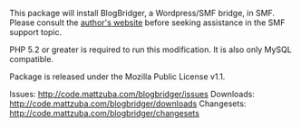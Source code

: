 This package will install BlogBridger, a Wordpress/SMF bridge, in SMF.  Please
consult the [author's website](http://code.mattzuba.com/blogbridger) before seeking assistance in the
SMF support topic.

PHP 5.2 or greater is required to run this modification.  It is also only MySQL
compatible.

Package is released under the Mozilla Public License v1.1.

Issues: http://code.mattzuba.com/blogbridger/issues
Downloads: http://code.mattzuba.com/blogbridger/downloads
Changesets: http://code.mattzuba.com/blogbridger/changesets
